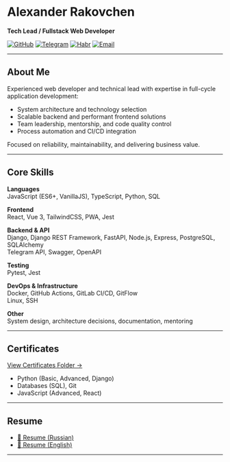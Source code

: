# Alexander Rakovchen  
**Tech Lead / Fullstack Web Developer**  

[![GitHub](https://img.shields.io/badge/GitHub-Profile-181717?style=flat-square&logo=github)](https://github.com/AlexRax277)
[![Telegram](https://img.shields.io/badge/Telegram-Profile-26A5E4?style=flat-square&logo=telegram)](https://t.me/Alexander_Rakovchen)
[![Habr](https://img.shields.io/badge/Habr-Profile-65A3BE?style=flat-square&logo=habr)](https://career.habr.com/alexander_rakovchen)
[![Email](https://img.shields.io/badge/Email-Contact-informational?style=flat-square&logo=gmail)](mailto:rakovchen@list.ru)

---

## **About Me**  
Experienced web developer and technical lead with expertise in full-cycle application development:  
- System architecture and technology selection  
- Scalable backend and performant frontend solutions  
- Team leadership, mentorship, and code quality control  
- Process automation and CI/CD integration  

Focused on reliability, maintainability, and delivering business value.

---

## **Core Skills**

**Languages**  
JavaScript (ES6+, VanillaJS), TypeScript, Python, SQL  

**Frontend**  
React, Vue 3, TailwindCSS, PWA, Jest  

**Backend & API**  
Django, Django REST Framework, FastAPI, Node.js, Express, PostgreSQL, SQLAlchemy  
Telegram API, Swagger, OpenAPI  

**Testing**  
Pytest, Jest  

**DevOps & Infrastructure**  
Docker, GitHub Actions, GitLab CI/CD, GitFlow  
Linux, SSH  

**Other**  
System design, architecture decisions, documentation, mentoring 

---

## **Certificates**  
[View Certificates Folder →](https://github.com/AlexRax277/AlexRax277/tree/main/My_certificates)  
- Python (Basic, Advanced, Django)  
- Databases (SQL), Git  
- JavaScript (Advanced, React)  

---

## **Resume**
- [📄 Resume (Russian)](./CV_RAV_rus.pdf)  
- [📄 Resume (English)](./CV_RAV_eng.pdf)  

---
